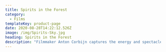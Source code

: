 ```yaml
---
title: Spirits in the Forest
category:
  - Films
templateKey: product-page
date: 2020-08-28T14:22:12.526Z
image: /img/Spirits-Sky.jpg
heading: Spirits in the Forest
description: "Filmmaker Anton Corbijn captures the energy and spectacle of Depeche Mode's 2017/2018 Global Spirit Tour.\t\t\t\t\t\t\t"
---
```


